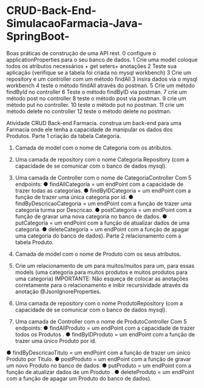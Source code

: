 # CRUD-Back-End-SimulacaoFarmacia-Java-SpringBoot-

Boas práticas de construção de uma API rest.
0 configure o applicationProperties para o seu banco de dados.
1 Crie uma model coloque todos os atributos necessários + get seters+ anotações
2 Teste sua aplicação (verifique se a tabela foi criada no mysql workbench)
3 Crie um repository e um controller com um método findAll
3 insira dados via o mysql workbench
4 teste o método findAll através do postman.
5 Crie um método findById no controller
6 Teste o método findByID via postman.
7 crie um método post no controller
8 teste o método post via postman.
9 crie um método put no controller.
10 teste o método put no postman.
11 crie um método delete no controller
12 teste o método delete no postman.

Atividade CRUD Back-end Farmacia.
construa um back-end para uma Farmacia onde ele tenha a capacidade de
manipular os dados dos Produtos.
Parte 1 criação da tabela Categoria.
1. Camada de model com o nome de Categoria com os atributos.
2. Uma camada de repository com o nome Categoria Repository (com a
capacidade de se comunicar com o banco de dados mysql).

3. Uma camada de Controller com o nome de CategoriaController Com 5
endpoints:
● findAllCategoria = um endPoint com a capacidade de trazer todas as
categorias.
● findByIDCategoria = um endPoint com a função de trazer uma única
categoria por id.
● findByDescricaoCategoria = um endPoint com a função de trazer uma
categoria turma por Descricao.
● postCategoria = um endPoint com a função de gravar uma nova categoria no
banco de dados.
● putCategoria = um endPoint com a função de atualizar dados de uma
categoria.
● deleteCategoria = um endPoint com a função de apagar uma categoria do
banco de dados).
Parte 2 relacionamento com a tabela Produto.
4. Camada de model com o nome de Produto com os seus atributos.
5. Crie um relacionamento de um para muitos/muitos para um, para essas
models (uma categoria para muitos produtos e muitos produtos para uma
categoria)
IMPORTANTE: Não esqueça de colocar as anotações corretamente para o
relacionamento e inibir recursividade através da anotação
@JsonIgnoreProperties.
5. Uma camada de repository com o nome ProdutoRepository (com a
capacidade de se comunicar com o banco de dados mysql).
6. Uma camada de Controller com o nome de ProdutoController Com 5
endpoints:
● findAllProduto = um endPoint com a capacidade de trazer todos os Produtos .
● findByIDProduto = um endPoint com a função de trazer uma único Produto
por id.

● findByDescricaoTitulo = um endPoint com a função de trazer um único
Produto por Titulo.
● postProduto = um endPoint com a função de gravar um novo Produto no
banco de dados.
● putProduto = um endPoint com a função de atualizar dados de um Produto .
● deleteProduto = um endPoint com a função de apagar um Produto do banco
de dados).
